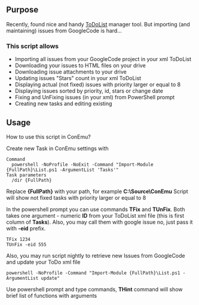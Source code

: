 ## Purpose
Recently, found nice and handy [ToDoList](http://portableapps.com/apps/office/todolist_portable)
manager tool. But importing (and maintaining) issues from GoogleCode is hard...

### This script allows

  * Importing all issues from your GoogleCode project in your xml ToDoList
  * Downloading your issues to HTML files on your drive
  * Downloading issue attachments to your drive
  * Updating issues "Stars" count in your xml ToDoList
  * Displaying actual (not fixed) issues with priority larger or equal to 8
  * Displaying issues sorted by priority, id, stars or change date
  * Fixing and UnFixing issues (in your xml) from PowerShell prompt
  * Creating new tasks and editing existing

## Usage

How to use this script in ConEmu?

Create new Task in ConEmu settings with

    Command
      powershell -NoProfile -NoExit -Command "Import-Module {FullPath}\List.ps1 -ArgumentList 'Tasks'"
    Task parameters
      /dir {FullPath}

Replace **{FullPath}** with your path, for example **C:\Source\ConEmu**
Script will show not fixed tasks with priority larger or equal to 8

In the powershell prompt you can use commands **TFix** and **TUnFix**. Both takes one argument - numeric **ID** from your ToDoList xml file (this is first column of **Tasks**). Also, you may call them with google issue no, just pass it with **-eid** prefix.

    TFix 1234
    TUnFix -eid 555

Also, you may run script nightly to retrieve new Issues from GoogleCode and update your ToDo xml file

    powershell -NoProfile -Command "Import-Module {FullPath}\List.ps1 -ArgumentList update"

Use powershell prompt and type commands, **THint** command will show brief list of functions with arguments
